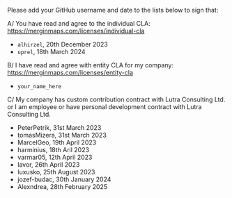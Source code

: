 Please add your GitHub username and date to the lists below to sign that:
 
A/ You have read and agree to the individual CLA: https://merginmaps.com/licenses/individual-cla

* `alhirzel`, 20th December 2023
* `uprel`, 18th March 2024

B/ I have read and agree with entity CLA for my company: https://merginmaps.com/licenses/entity-cla

* `your_name_here`

C/ My company has custom contribution contract with Lutra Consulting Ltd. or I am employee or have personal development contract with Lutra Consulting Ltd.

* PeterPetrik, 31st March 2023
* tomasMizera, 31st March 2023
* MarcelGeo, 19th April 2023
* harminius, 18th Aril 2023
* varmar05, 12th April 2023
* lavor, 26th April 2023
* luxusko, 25th August 2023
* jozef-budac, 30th January 2024
* Alexndrea, 28th February 2025

